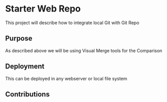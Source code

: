 # Starter Web Repo
This project will describe how to integrate local Git with Git Repo
## Purpose
As described above we will be using Visual Merge tools for the Comparison
## Deployment
This can be deployed in any webserver or local file system
## Contributions